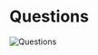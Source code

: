 # Questions
![Questions](https://user-images.githubusercontent.com/91076807/140931338-b4227333-9eca-4387-a594-2d117c69d247.gif)
